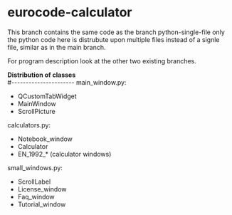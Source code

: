 # eurocode-calculator
This branch contains the same code as the branch python-single-file only the python code here is distrubute upon multiple files instead of a signle file, similar as in the main branch.

For program description look at the other two existing branches. 

**Distribution of classes**<br>
#----------------------
main_window.py:
- QCustomTabWidget
- MainWindow
- ScrollPicture

calculators.py:
- Notebook_window
- Calculator
- EN_1992_* (calculator windows)

small_windows.py:
- ScrollLabel
- License_window
- Faq_window
- Tutorial_window